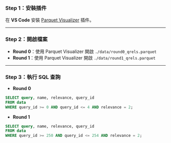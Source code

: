 ### Step 1：安裝插件

在 **VS Code** 安裝 [Parquet Visualizer](https://marketplace.visualstudio.com/items?itemName=lucien-martijn.parquet-visualizer) 插件。

---

### Step 2：開啟檔案

* **Round 0**：使用 Parquet Visualizer 開啟 `./data/round0_qrels.parquet`
* **Round 1**：使用 Parquet Visualizer 開啟 `./data/round1_qrels.parquet`

---

### Step 3：執行 SQL 查詢

* **Round 0**

```sql
SELECT query, name, relevance, query_id
FROM data
WHERE query_id >= 0 AND query_id <= 4 AND relevance = 2;
```

* **Round 1**

```sql
SELECT query, name, relevance, query_id
FROM data
WHERE query_id >= 250 AND query_id <= 254 AND relevance = 2;
```